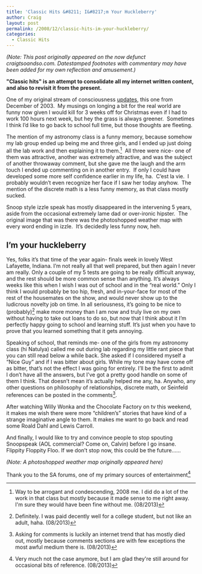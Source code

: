 ```yaml
---
title: 'Classic Hits &#8211; I&#8217;m Your Huckleberry'
author: Craig
layout: post
permalink: /2008/12/classic-hits-im-your-huckleberry/
categories:
  - Classic Hits
---
```

*(Note: This post originally appeared on the now defunct craigtsoandso.com. Datestamped footnotes with commentary may have been added for my own reflection and amusement.)*

**"Classic hits" is an attempt to consolidate all my internet written content, and also to revisit it from the present.**

One of my original stream of consciousness [updates][1], this one from December of 2003.  My musings on longing a bit for the real world are funny now given I would kill for 3 weeks off for Christmas even if I had to work 100 hours next week, but hey the grass is always greener.  Sometimes I think I’d like to go back to school full time, but those thoughts are fleeting.

 [1]: http://csturgis.livejournal.com/1957.html

The mention of my astronomy class is a funny memory, because somehow my lab group ended up being me and three girls, and I ended up just doing all the lab work and then explaining it to them.[^1]  All three were nice- one of them was attractive, another was extremely attractive, and was the subject of another throwaway comment, but she gave me the laugh and the arm touch I ended up commenting on in another entry.  If only I could have developed some more self confidence earlier in my life, ha.  C’est la vie.  I probably wouldn’t even recognize her face if I saw her today anyhow.  The mention of the discrete math is a less funny memory, as that class mostly sucked.

 [^1]: Way to be arrogant and condescending, 2008 me. I did do a lot of the work in that class but mostly because it made sense to me right away. I'm sure they would have been fine without me. (08/2013) 

Snoop style izzle speak has mostly disappeared in the intervening 5 years, aside from the occasional extremely lame dad or over-ironic hipster.  The original image that was there was the photoshopped weather map with every word ending in izzle.  It’s decidedly less funny now, heh.

## I’m your huckleberry

Yes, folks it’s that time of the year again- finals week in lovely West Lafayette, Indiana. I’m not really all that well prepared, but then again I never am really. Only a couple of my 5 tests are going to be really difficult anyway, and the rest should be more common sense than anything. 
It’s always weeks like this when I wish I was out of school and in the “real world.” Only I think I would probably be too hip, fresh, and in-your-face for most of the rest of the housemates on the show, and would never show up to the ludicrous novelty job on time. In all seriousness, it’s going to be nice to (probably)[^2] make more money than I am now and truly live on my own without having to take out loans to do so, but now that I think about it I’m perfectly happy going to school and learning stuff. It’s just when you have to prove that you learned something that it gets annoying.

 [^2]: Definitely. I was paid decently well for a college student, but not like an adult, haha. (08/2013) 

Speaking of school, that reminds me- one of the girls from my astronomy class (hi Natulya) called me out during lab regarding my little rant piece that you can still read below a while back. She asked if I considered myself a “Nice Guy” and if I was bitter about girls. While my tone may have come off as bitter, that’s not the effect I was going for entirely. I’ll be the first to admit I don’t have all the answers, but I’ve got a pretty good handle on some of them I think. That doesn’t mean it’s actually helped me any, ha. Anywho, any other questions on philosophy of relationships, discrete math, or Seinfeld references can be posted in the comments[^3].

 [^3]: Asking for comments is luckily an internet trend that has mostly died out, mostly because comments sections are with few exceptions the most awful medium there is. (08/2013) 

After watching Willy Wonka and the Chocolate Factory on tv this weekend, it makes me wish there were more “children’s” stories that have kind of a strange imaginative angle to them. It makes me want to go back and read some Roald Dahl and Lewis Carroll.

And finally, I would like to try and convince people to stop spouting Snoopspeak (AOL commercial? Come on, Calvin) before I go insane. Flippity Floppity Floo. If we don’t stop now, this could be the future……

*(Note: A photoshopped weather map originally appeared here)*

Thank you to the SA forums, one of my primary sources of entertainment[^4]

 [^4]: Very much not the case anymore, but I am glad they're still around for occasional bits of reference. (08/2013) 